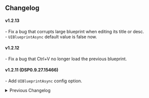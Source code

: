 ## Changelog

#### v1.2.13
\- Fix a bug that corrupts large blueprint when editing its title or desc.  
\- `UIBlueprintAsync` default value is false now.  

#### v1.2.12
\- Fix a bug that Ctrl+V no longer load the previous blueprint.  

#### v1.2.11 (DSP0.9.27.15466)  
\- Add `UIBlueprintAsync` config option.  

<details>
<summary>Previous Changelog</summary>

#### v1.2.10  
\- Remove game speed indicator for 0.9.27.14546.  

#### v1.2.9
\- Add `RemoveGC`config option.  
\- Backward compatible with 0.9.26.13034.  

#### v1.2.8
\- Adapt to game version 0.9.27.14546.  

#### v1.2.7
\- (Nebula) Add `MinimumUPS` config option.  
\- Disable force GC in vanilla game when placing buildings.  

#### v1.2.6
\- Change `KeyAutosave` from KeyCode to KeyboardShortcut  
\- Small tweak to backgroud autosave. (Game version 0.9.26.12201)  

#### v1.2.5
\- Add EnableFastLoading config option. (Game version 0.9.25.11996)  
\- (Nebula) Fix an issue that sometimes when client disconnect, the host will enter pause state.  

#### v1.2.4
\- (Nebula) Resume from pause when a client disconnect during loading a factory.  

#### v1.2.3
\- (Nebula) Fix host sometimes hangs in pause mode when loading factories. Now manual saving will reset pause states.   
\- Make block image in background autosave transparent.  

#### v1.2.2
\- (Nebula) Enable dyson sphere rotation start/stop button in editor.   
\- (Nebula) Handle multiple pause events that happen at the same time.  

#### v1.2.1
\- Show game speed in FPS indicator (Shift + F12)  
\- Fix camera & mecha movement speed in low speed.  

#### v1.2.0
\- (Nebula) Add support for multiplayer.  


#### v1.1.0
\- Add StartingSpeed config option.  
\- Only block interaction during exporting local factory.  

#### v1.0.2  
\- Initial release. (Game version 0.9.24.11286) 

</details>